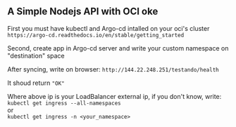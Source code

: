 ## A Simple Nodejs API with OCI oke

First you must have kubectl and Argo-cd intalled on your oci's cluster <br>
`https://argo-cd.readthedocs.io/en/stable/getting_started`

Second, create app in Argo-cd server and write your custom namespace on "destination" space  

After syncing, write on browser:
`http://144.22.248.251/testando/health`

It shoud return 
`"OK"`

Where above ip is your LoadBalancer external ip, if you don't know, write:<br>
`kubectl get ingress --all-namespaces`
<br>
or 
<br>
`kubectl get ingress -n <your_namespace>`


